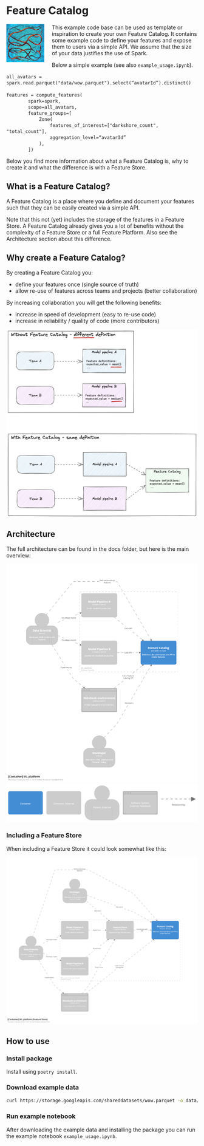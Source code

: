 # Feature Catalog

<img src="docs/images/complex_pipelines.jpg" width="100" style="float:left; margin-right:20px;" />

This example code base can be used as template or inspiration to create your own Feature Catalog. It contains some example code to define your features and expose them to users via a simple API. We assume that the size of your data justifies the use of Spark.

Below a simple example (see also `example_usage.ipynb`).

```
all_avatars = spark.read.parquet("data/wow.parquet").select(“avatarId”).distinct()

features = compute_features(
        spark=spark,
        scope=all_avatars,
        feature_groups=[
            Zone(
                features_of_interest=["darkshore_count", "total_count"],
                aggregation_level=“avatarId”
            ),
        ])
```

Below you find more information about what a Feature Catalog is, why to create it and what the difference is with a Feature Store.

## What is a Feature Catalog?

A Feature Catalog is a place where you define and document your features such that they can be easily created via a simple API.

Note that this not (yet) includes the storage of the features in a Feature Store. A Feature Catalog already gives you a lot of benefits without the complexity of a Feature Store or a full Feature Platform. Also see the Architecture section about this difference.

## Why create a Feature Catalog?

By creating a Feature Catalog you:

- define your features once (single source of truth)
- allow re-use of features across teams and projects (better collaboration)

By increasing collaboration you will get the following benefits:

- increase in speed of development (easy to re-use code)
- increase in reliability / quality of code (more contributors)

<img src="docs/images/feature_catalog.png" width="600"/>

## Architecture

The full architecture can be found in the docs folder, but here is the main overview:

<img src="docs/images/structurizr-79513-MLplatform-Container.png" width="600"/>

<img src="docs/images/structurizr-79513-MLplatform-Container-key.png" width="600"/>

### Including a Feature Store

When including a Feature Store it could look somewhat like this:

<img src="docs/images/structurizr-79513-MLplatformFeatureStore-Container.png" width="600"/>

## How to use

### Install package

Install using `poetry install`.

### Download example data

```bash
curl https://storage.googleapis.com/shareddatasets/wow.parquet -o data/wow.parquet
```

### Run example notebook

After downloading the example data and installing the package you can run the example notebook `example_usage.ipynb`.
